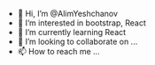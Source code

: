 - 👋 Hi, I’m @AlimYeshchanov
- 👀 I’m interested in bootstrap, React
- 🌱 I’m currently learning React
- 💞️ I’m looking to collaborate on ...
- 📫 How to reach me ...

<!---
AlimYeshchanov/AlimYeshchanov is a ✨ special ✨ repository because its `README.md` (this file) appears on your GitHub profile.
You can click the Preview link to take a look at your changes.
--->
